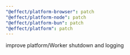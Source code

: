 ```yaml
---
"@effect/platform-browser": patch
"@effect/platform-node": patch
"@effect/platform-bun": patch
"@effect/platform": patch
---
```


improve platform/Worker shutdown and logging
